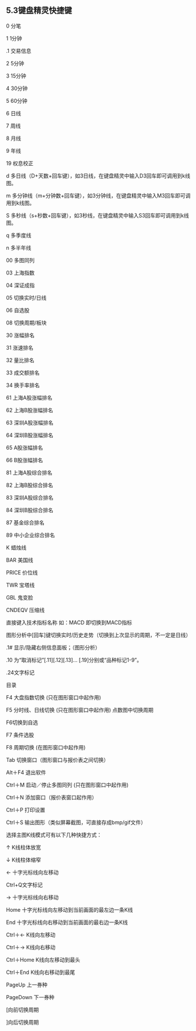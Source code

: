 ## 5.3键盘精灵快捷键

0 分笔

1 1分钟

.1  交易信息

2 5分钟

3  15分钟

4  30分钟

5  60分钟

6   日线

7   周线

8   月线

9   年线

19  权息校正

d   多日线（D+天数+回车键），如3日线，在键盘精灵中输入D3回车即可调用到k线图。

m  多分钟线（m+分钟数+回车键），如3分钟线，在键盘精灵中输入M3回车即可调用到k线图。

S   多秒线（s+秒数+回车键），如3秒线，在键盘精灵中输入S3回车即可调用到k线图。

q  多季度线

n  多半年线

00 多图同列

03 上海指数

04 深证成指

05 切换实时/日线

06 自选股

08 切换周期/板块

30 涨幅排名

31 涨速排名

32 量比排名

33 成交额排名

34 换手率排名

61 上海A股涨幅排名

62 上海B股涨幅排名

63 深圳A股涨幅排名

64 深圳B股涨幅排名

65 A股涨幅排名

66 B股涨幅排名

81 上海A股综合排名

82 上海B股综合排名

83 深圳A股综合排名

84 深圳B股综合排名

87 基金综合排名

89 中小企业综合排名

K      蜡烛线

BAR    美国线

PRICE  价位线 

TWR    宝塔线

GBL    鬼变脸

CNDEQV 压缩线

直接键入技术指标名称   如：MACD 即切换到MACD指标

图形分析中\[回车\]键切换实时/历史走势（切换到上次显示的周期，不一定是日线）

.1\#  显示/隐藏右侧信息面板；（图形分析） 

.10 为“取消标记”\[.11\]\[.12\]\[.13\]... \[.19\]分别或“品种标记1-9”。

.24文字标记

目录

F4 大盘指数切换 \(只在图形窗口中起作用\) 

F5 分时线、日线切换 \(只在图形窗口中起作用\)   点数图中切换周期

F6切换到自选

F7 条件选股	

F8 周期切换 \(在图形窗口中起作用\) 

Tab 切换窗口（图形窗口与报价表之间切换）

Alt＋F4 退出软件

Ctrl＋M 启动／停止多图同列 \(只在图形窗口中起作用\)

Ctrl＋N   添加窗口（报价表窗口起作用）

Ctrl＋P   打印设置

Ctrl＋S 输出图形（类似屏幕截图，可直接存成bmp/gif文件）

选择主图K线模式可有以下几种快捷方式： 



↑  K线柱体放宽

↓  K线柱体缩窄

←  十字光标线向左移动

Ctrl+Q文字标记

→  十字光标线向右移动

Home  十字光标线向左移动到当前画面的最左边一条K线

End  十字光标线向右移动到当前画面的最右边一条K线

Ctrl＋←  K线向左移动

Ctrl＋→  K线向右移动

Ctrl＋Home  K线向左移动到最头

Ctrl＋End  K线向右移动到最尾

PageUp  上一券种

PageDown  下一券种

 \[向前切换周期

\]向后切换周期

